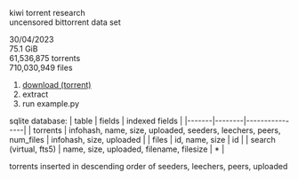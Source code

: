 kiwi torrent research  
uncensored bittorrent data set

30/04/2023  
75.1 GiB  
61,536,875 torrents  
710,030,949 files

1. [download (torrent)](https://github.com/Kiwi-Torrent-Research/Kiwi-Torrent-Research/raw/main/Kiwi_Torrent_Research_sqlite_30_04_2023.torrent)
2. extract
3. run example.py


sqlite database:
| table | fields | indexed fields |
|-------|--------|----------------|
| torrents | infohash, name, size, uploaded, seeders, leechers, peers, num_files | infohash, size, uploaded |
| files | id, name, size | id |
| search (virtual, fts5) | name, size, uploaded, filename, filesize | * |

torrents inserted in descending order of seeders, leechers, peers, uploaded
